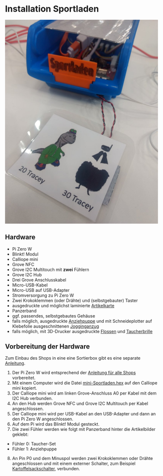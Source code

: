 # Installation Sportladen

![Sportladen in der Ideenfang-Variante](fotos/Sportladen_Ideenfang.jpg?raw=true "Title")

## Hardware

* Pi Zero W
* Blinkt! Modul
* Calliope mini
* Grove NFC
* Grove I2C Multitouch mit **zwei** Fühlern
* Grove I2C Hub
* Drei Grove Anschlusskabel
* Micro-USB-Kabel
* Micro-USB auf USB-Adapter
* Stromversorgung zu Pi Zero W
* Zwei Krokoklemmen (oder Drähte) und (selbstgebauter) Taster
* ausgedruckte und möglichst laminierte [Artikelkarte](https://github.com/infchem/T-Race/blob/master/Shops/Shop-Artikel.pdf)
* Panzerband
* ggf. passendes, selbstgebautes Gehäuse
* falls möglich, ausgedruckte [Anziehpuppe](https://github.com/infchem/T-Race/blob/master/Shops/Sportladen/Anziehdino.pdf) und mit Schneideplotter auf Klebefolie ausgeschnittenen [Jogginganzug](https://github.com/infchem/T-Race/blob/master/Shops/Sportladen/Dinopuppe.studio3)
* falls möglich, mit 3D-Drucker ausgedruckte [Flossen](https://github.com/infchem/T-Race/blob/master/Shops/Sportladen/Flosse.stl) und [Taucherbrille](https://github.com/infchem/T-Race/blob/master/Shops/Sportladen/Taucherbrille.stl)

## Vorbereitung der Hardware
Zum Einbau des Shops in eine eine Sortierbox gibt es  eine separate [Anleitung](shopbox_anleitung.md).  
1. Der Pi Zero W wird entsprechend der [Anleitung für alle Shops](ideenfang_installation_shops.md) vorbereitet.
2. Mit einem Computer wird die Datei [mini-Sportladen.hex](https://github.com/infchem/T-Race/blob/master/Shops/Sportladen/mini-Sportladen.hex) auf den Calliope mini kopiert.
2. Der Calliope mini wird am linken Grove-Anschluss A0 per Kabel mit dem I2C Hub verbunden.
3. An den Hub werden Grove NFC und Grove I2C Multitouch per Kabel angeschlossen.
4. Der Calliope mini wird per USB-Kabel an den USB-Adapter und dann an den Pi Zero W angeschlossen.
5. Auf dem Pi wird das Blinkt! Modul gesteckt.
6. Die zwei Fühler werden wie folgt mit Panzerband hinter die Artikelbilder geklebt:
* Fühler 0: Taucher-Set
* Fühler 1: Anziehpuppe
8. An Pin P0 und dem Minuspol werden zwei Krokoklemmen oder Drähte angeschlossen und mit einem externer Schalter, zum Beispiel [Kartoffelsackschalter](Kartoffelsackschalter.pdf), verbunden.
